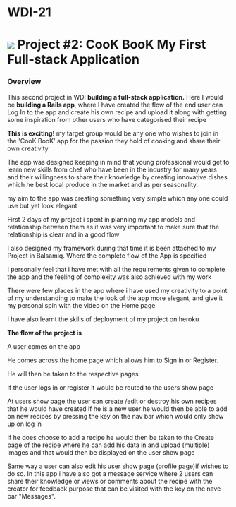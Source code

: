 # WDI-21
# ![](https://ga-dash.s3.amazonaws.com/production/assets/logo-9f88ae6c9c3871690e33280fcf557f33.png) Project #2: CooK BooK My First Full-stack Application

### Overview

This second project in WDI **building a full-stack application.** Here I would be  **building a Rails app**, where I have  created the  flow of the end user can Log In to the app and create his own recipe and upload it along with getting some inspiration from other users who have categorised their recipe

**This is exciting!**
my target group would be any one who wishes to join in the 'CooK BooK' app for the passion they hold of cooking and share their own creativity 

The app was designed keeping in mind that young professional would get to learn new skills from chef who have been in the industry for many years and their willingness to share their knowledge by creating innovative dishes which he best local produce in the market and as per seasonality.

my aim to the app was creating something very simple which any one could use but yet look elegant 

First 2 days of my project i spent in planning my app models and relationship between them as it was very important to make sure that the relationship is clear and in a good flow 

I also designed my framework during that time it is been attached to my Project in Balsamiq. Where the complete flow of the App is specified 

I personally feel that i have met with all the requirements given to complete the app and the feeling of  complexity was also achieved with my work

There were few places in the app where i have used my creativity to a point of my understanding to make the look of the app more elegant, and give it my personal spin with the video on the Home page

I have also learnt the skills of deployment of my project on heroku

**The flow of the project is**


A user comes on the app

He comes across the home page which allows him to Sign in or Register.

He will then be taken to the respective pages

If the user logs in or register  it would be routed to the users show page 

At users show page the user can create /edit or destroy his own recipes that he would have created if he is a new user he would then be able to add on new recipes by pressing the key on the nav bar which would only show up on log in
 
If he does choose to add a recipe he would then be taken to the Create page of the recipe where he can add his data in and upload (multiple) images and that would then be displayed on the user show page 

Same way a user can also edit his user show page (profile page)if wishes to do so.
In this app i have also got a message service where  2 users can share their knowledge or views or comments about the recipe with the creator for feedback purpose that can be visited with the key on the nave bar "Messages".